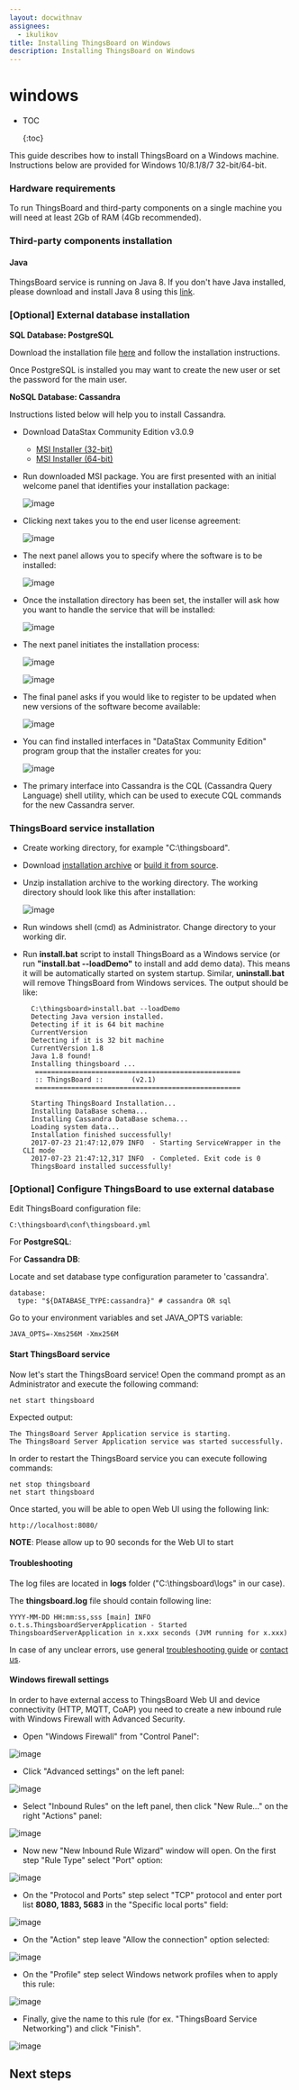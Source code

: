 ```yaml
---
layout: docwithnav
assignees:
  - ikulikov
title: Installing ThingsBoard on Windows
description: Installing ThingsBoard on Windows
---
```


# windows

* TOC

  {:toc}

This guide describes how to install ThingsBoard on a Windows machine. Instructions below are provided for Windows 10/8.1/8/7 32-bit/64-bit.

### Hardware requirements

To run ThingsBoard and third-party components on a single machine you will need at least 2Gb of RAM \(4Gb recommended\).

### Third-party components installation

#### Java

ThingsBoard service is running on Java 8. If you don't have Java installed, please download and install Java 8 using this [link](https://java.com/en/download/).

### \[Optional\] External database installation

**SQL Database: PostgreSQL**

Download the installation file [here](https://www.enterprisedb.com/downloads/postgres-postgresql-downloads#windows) and follow the installation instructions.

Once PostgreSQL is installed you may want to create the new user or set the password for the main user.

**NoSQL Database: Cassandra**

Instructions listed below will help you to install Cassandra.

* Download DataStax Community Edition v3.0.9
  * [MSI Installer \(32-bit\)](http://downloads.datastax.com/community/datastax-community-32bit_3.0.9.msi)
  * [MSI Installer \(64-bit\)](http://downloads.datastax.com/community/datastax-community-64bit_3.0.9.msi)
* Run downloaded MSI package. You are first presented with an initial welcome panel that identifies your installation package:

  ![image](../../../.gitbook/assets/windows-cassandra-1.png)

* Clicking next takes you to the end user license agreement:

  ![image](../../../.gitbook/assets/windows-cassandra-2.png)

* The next panel allows you to specify where the software is to be installed:

  ![image](../../../.gitbook/assets/windows-cassandra-3.png)

* Once the installation directory has been set, the installer will ask how you want to handle the service that will be installed:

  ![image](../../../.gitbook/assets/windows-cassandra-4.png)

* The next panel initiates the installation process:

  ![image](../../../.gitbook/assets/windows-cassandra-5.png)

  ![image](../../../.gitbook/assets/windows-cassandra-6.png)

* The final panel asks if you would like to register to be updated when new versions of the software become available:

  ![image](../../../.gitbook/assets/windows-cassandra-7.png)

* You can find installed interfaces in "DataStax Community Edition" program group that the installer creates for you:

  ![image](../../../.gitbook/assets/windows-cassandra-8.png)

* The primary interface into Cassandra is the CQL \(Cassandra Query Language\) shell utility, which can be used to execute CQL commands for the new Cassandra server.

### ThingsBoard service installation

* Create working directory, for example "C:\thingsboard". 
* Download [installation archive](https://github.com/thingsboard/thingsboard/releases/download/v2.1/thingsboard-windows-2.1.zip) or [build it from source](https://github.com/caoyingde/thingsboard.github.io/tree/9437083b88083a9b2563248432cbbe460867fbaf/docs/user-guide/install/building-from-source/README.md).
* Unzip installation archive to the working directory. The working directory should look like this after installation:

  ![image](../../../.gitbook/assets/windows-folder.png)

* Run windows shell \(cmd\) as Administrator. Change directory to your working dir.
* Run **install.bat** script to install ThingsBoard as a Windows service \(or run **"install.bat --loadDemo"** to install and add demo data\). This means it will be automatically started on system startup. Similar, **uninstall.bat** will remove ThingsBoard from Windows services. The output should be like:

  ```text
    C:\thingsboard>install.bat --loadDemo
    Detecting Java version installed.
    Detecting if it is 64 bit machine
    CurrentVersion
    Detecting if it is 32 bit machine
    CurrentVersion 1.8
    Java 1.8 found!
    Installing thingsboard ...
     ===================================================
     :: ThingsBoard ::       (v2.1)
     ===================================================

    Starting ThingsBoard Installation...
    Installing DataBase schema...
    Installing Cassandra DataBase schema...
    Loading system data...
    Installation finished successfully!
    2017-07-23 21:47:12,079 INFO  - Starting ServiceWrapper in the CLI mode
    2017-07-23 21:47:12,317 INFO  - Completed. Exit code is 0
    ThingsBoard installed successfully!
  ```

### \[Optional\] Configure ThingsBoard to use external database

Edit ThingsBoard configuration file:

```text
C:\thingsboard\conf\thingsboard.yml
```

For **PostgreSQL**:

For **Cassandra DB**:

Locate and set database type configuration parameter to 'cassandra'.

```text
database:
  type: "${DATABASE_TYPE:cassandra}" # cassandra OR sql
```

Go to your environment variables and set JAVA\_OPTS variable:

```text
JAVA_OPTS=-Xms256M -Xmx256M
```

#### Start ThingsBoard service

Now let's start the ThingsBoard service! Open the command prompt as an Administrator and execute the following command:

```text
net start thingsboard
```

Expected output:

```text
The ThingsBoard Server Application service is starting.
The ThingsBoard Server Application service was started successfully.
```

In order to restart the ThingsBoard service you can execute following commands:

```text
net stop thingsboard
net start thingsboard
```

Once started, you will be able to open Web UI using the following link:

```bash
http://localhost:8080/
```

**NOTE**: Please allow up to 90 seconds for the Web UI to start

#### Troubleshooting

The log files are located in **logs** folder \("C:\thingsboard\logs" in our case\).

The **thingsboard.log** file should contain following line:

```text
YYYY-MM-DD HH:mm:ss,sss [main] INFO  o.t.s.ThingsboardServerApplication - Started ThingsboardServerApplication in x.xxx seconds (JVM running for x.xxx)
```

In case of any unclear errors, use general [troubleshooting guide](https://github.com/caoyingde/thingsboard.github.io/tree/9437083b88083a9b2563248432cbbe460867fbaf/docs/user-guide/troubleshooting/README.md#getting-help) or [contact us](https://github.com/caoyingde/thingsboard.github.io/tree/9437083b88083a9b2563248432cbbe460867fbaf/docs/contact-us/README.md).

#### Windows firewall settings

In order to have external access to ThingsBoard Web UI and device connectivity \(HTTP, MQTT, CoAP\) you need to create a new inbound rule with Windows Firewall with Advanced Security.

* Open "Windows Firewall" from "Control Panel":

![image](../../../.gitbook/assets/windows7-firewall-1.png)

* Click "Advanced settings" on the left panel:

![image](../../../.gitbook/assets/windows7-firewall-2.png)

* Select "Inbound Rules" on the left panel, then click "New Rule..." on the right "Actions" panel:

![image](../../../.gitbook/assets/windows7-firewall-3.png)

* Now new "New Inbound Rule Wizard" window will open. On the first step "Rule Type" select "Port" option: 

![image](../../../.gitbook/assets/windows7-firewall-4.png)

* On the "Protocol and Ports" step select "TCP" protocol and enter port list **8080, 1883, 5683** in the "Specific local ports" field:

![image](../../../.gitbook/assets/windows7-firewall-5.png)

* On the "Action" step leave "Allow the connection" option selected:

![image](../../../.gitbook/assets/windows7-firewall-6.png)

* On the "Profile" step select Windows network profiles when to apply this rule:

![image](../../../.gitbook/assets/windows7-firewall-7.png)

* Finally, give the name to this rule \(for ex. "ThingsBoard Service Networking"\) and click "Finish".

![image](../../../.gitbook/assets/windows7-firewall-8.png)

## Next steps

